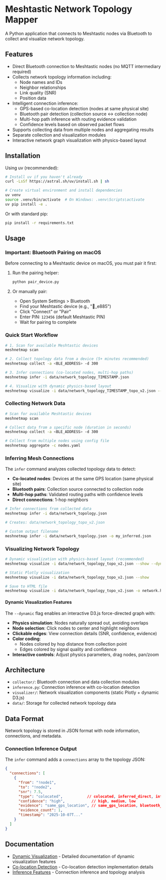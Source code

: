 # Meshtastic Network Topology Mapper

A Python application that connects to Meshtastic nodes via Bluetooth to collect and visualize network topology.

## Features

- Direct Bluetooth connection to Meshtastic nodes (no MQTT intermediary required)
- Collects network topology information including:
  - Node names and IDs
  - Neighbor relationships
  - Link quality (SNR)
  - Position data
- Intelligent connection inference:
  - GPS-based co-location detection (nodes at same physical site)
  - Bluetooth pair detection (collection source ↔ collection node)
  - Multi-hop path inference with routing evidence validation
  - Confidence levels based on observed packet flows
- Supports collecting data from multiple nodes and aggregating results
- Separate collection and visualization modules
- Interactive network graph visualization with physics-based layout

## Installation

Using uv (recommended):

```bash
# Install uv if you haven't already
curl -LsSf https://astral.sh/uv/install.sh | sh

# Create virtual environment and install dependencies
uv venv
source .venv/bin/activate  # On Windows: .venv\Scripts\activate
uv pip install -e .
```

Or with standard pip:

```bash
pip install -r requirements.txt
```

## Usage

### Important: Bluetooth Pairing on macOS

Before connecting to a Meshtastic device on macOS, you must pair it first:

1. Run the pairing helper:
   ```bash
   python pair_device.py
   ```

2. Or manually pair:
   - Open System Settings > Bluetooth
   - Find your Meshtastic device (e.g., "🫘_e885")
   - Click "Connect" or "Pair"
   - Enter PIN: `123456` (default Meshtastic PIN)
   - Wait for pairing to complete

### Quick Start Workflow

```bash
# 1. Scan for available Meshtastic devices
meshnetmap scan

# 2. Collect topology data from a device (5+ minutes recommended)
meshnetmap collect -a <BLE_ADDRESS> -d 300

# 3. Infer connections (co-located nodes, multi-hop paths)
meshnetmap infer -i data/network_topology_TIMESTAMP.json

# 4. Visualize with dynamic physics-based layout
meshnetmap visualize -i data/network_topology_TIMESTAMP_topo_v2.json --show --dynamic
```

### Collecting Network Data

```bash
# Scan for available Meshtastic devices
meshnetmap scan

# Collect data from a specific node (duration in seconds)
meshnetmap collect -a <BLE_ADDRESS> -d 300

# Collect from multiple nodes using config file
meshnetmap aggregate -c nodes.yaml
```

### Inferring Mesh Connections

The `infer` command analyzes collected topology data to detect:
- **Co-located nodes**: Devices at the same GPS location (same physical site)
- **Bluetooth pairs**: Collection source connected to collection node
- **Multi-hop paths**: Validated routing paths with confidence levels
- **Direct connections**: 1-hop neighbors

```bash
# Infer connections from collected data
meshnetmap infer -i data/network_topology.json

# Creates: data/network_topology_topo_v2.json

# Custom output filename
meshnetmap infer -i data/network_topology.json -o my_inferred.json
```

### Visualizing Network Topology

```bash
# Dynamic visualization with physics-based layout (recommended)
meshnetmap visualize -i data/network_topology_topo_v2.json --show --dynamic

# Static Plotly visualization
meshnetmap visualize -i data/network_topology_topo_v2.json --show

# Save to HTML file
meshnetmap visualize -i data/network_topology_topo_v2.json -o network.html --dynamic
```

#### Dynamic Visualization Features

The `--dynamic` flag enables an interactive D3.js force-directed graph with:
- **Physics simulation**: Nodes naturally spread out, avoiding overlaps
- **Node selection**: Click nodes to center and highlight neighbors
- **Clickable edges**: View connection details (SNR, confidence, evidence)
- **Color coding**:
  - Nodes colored by hop distance from collection point
  - Edges colored by signal quality and confidence
- **Interactive controls**: Adjust physics parameters, drag nodes, pan/zoom

## Architecture

- `collector/`: Bluetooth connection and data collection modules
- `inference.py`: Connection inference with co-location detection
- `visualizer/`: Network visualization components (static Plotly + dynamic D3.js)
- `data/`: Storage for collected network topology data

## Data Format

Network topology is stored in JSON format with node information, connections, and metadata.

### Connection Inference Output

The `infer` command adds a `connections` array to the topology JSON:

```json
{
  "connections": [
    {
      "from": "!node1",
      "to": "!node2",
      "snr": 7.5,
      "type": "colocated",           // colocated, inferred_direct, inferred_hop
      "confidence": "high",            // high, medium, low
      "evidence": "same_gps_location", // same_gps_location, bluetooth_connection, routing_validated, snr_heuristic
      "evidence_count": 1,
      "timestamp": "2025-10-07T..."
    }
  ]
}
```

## Documentation

- [Dynamic Visualization](docs/DYNAMIC_VIZ.md) - Detailed documentation of dynamic visualization features
- [Co-location Detection](docs/CO_LOCATION_FIX.md) - Co-location detection implementation details
- [Inference Features](docs/INFERENCE.md) - Connection inference and topology analysis